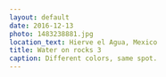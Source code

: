 ```yaml
---
layout: default
date: 2016-12-13
photo: 1483238881.jpg
location_text: Hierve el Agua, Mexico
title: Water on rocks 3
caption: Different colors, same spot.
---
```

